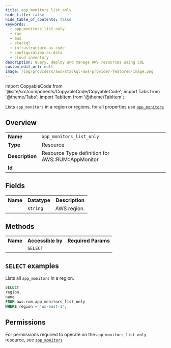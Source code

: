 ```yaml
---
title: app_monitors_list_only
hide_title: false
hide_table_of_contents: false
keywords:
  - app_monitors_list_only
  - rum
  - aws
  - stackql
  - infrastructure-as-code
  - configuration-as-data
  - cloud inventory
description: Query, deploy and manage AWS resources using SQL
custom_edit_url: null
image: /img/providers/aws/stackql-aws-provider-featured-image.png
---
```


import CopyableCode from '@site/src/components/CopyableCode/CopyableCode';
import Tabs from '@theme/Tabs';
import TabItem from '@theme/TabItem';

Lists <code>app_monitors</code> in a region or regions, for all properties use <a href="/providers/aws/serviceName/app_monitors/"><code>app_monitors</code></a>

## Overview
<table><tbody>
<tr><td><b>Name</b></td><td><code>app_monitors_list_only</code></td></tr>
<tr><td><b>Type</b></td><td>Resource</td></tr>
<tr><td><b>Description</b></td><td>Resource Type definition for AWS::RUM::AppMonitor</td></tr>
<tr><td><b>Id</b></td><td><CopyableCode code="aws.rum.app_monitors_list_only" /></td></tr>
</tbody></table>

## Fields
<table><tbody><tr><th>Name</th><th>Datatype</th><th>Description</th></tr><tr><td><CopyableCode code="region" /></td><td><code>string</code></td><td>AWS region.</td></tr>
</tbody></table>

## Methods

<table><tbody>
  <tr>
    <th>Name</th>
    <th>Accessible by</th>
    <th>Required Params</th>
  </tr>
  <tr>
    <td><CopyableCode code="list_resources" /></td>
    <td><code>SELECT</code></td>
    <td><CopyableCode code="region" /></td>
  </tr>
</tbody></table>

## `SELECT` examples
Lists all <code>app_monitors</code> in a region.
```sql
SELECT
region,
name
FROM aws.rum.app_monitors_list_only
WHERE region = 'us-east-1';
```


## Permissions

For permissions required to operate on the <code>app_monitors_list_only</code> resource, see <a href="/providers/aws/rum/app_monitors/#permissions"><code>app_monitors</code></a>

